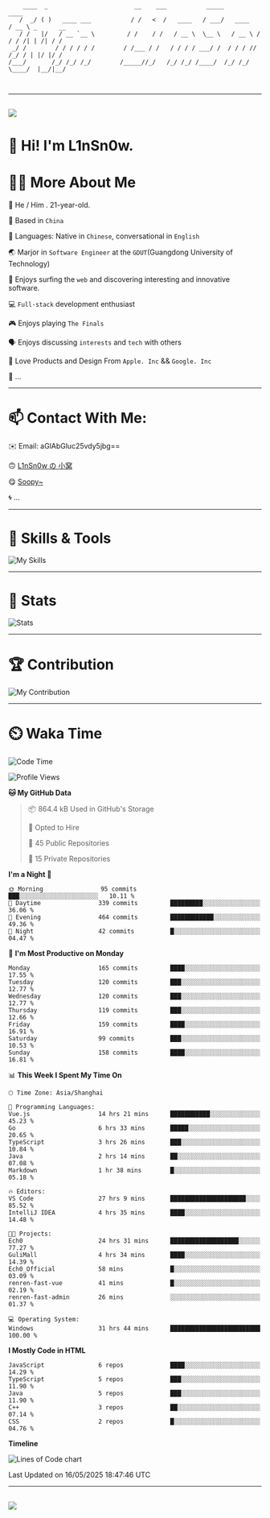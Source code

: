 ```

    ____  _                        __    ___           _____           ____           
   /  _/ ( )   ____ ___           / /   <  /   ____   / ___/   ____   / __ \ _      __
   / /   |/   / __ `__ \         / /    / /   / __ \  \__ \   / __ \ / / / /| | /| / /
 _/ /        / / / / / /        / /___ / /   / / / / ___/ /  / / / // /_/ / | |/ |/ / 
/___/       /_/ /_/ /_/        /_____//_/   /_/ /_/ /____/  /_/ /_/ \____/  |__/|__/  
                                                                                      
                                          

```

---

##
![](https://raw.githubusercontent.com/lin-snow/lin-snow/output/github-contribution-grid-snake-dark.svg)

# 👋 Hi! I'm L1nSn0w.

# 👨‍💻 More About Me

🤠 He / Him . 21-year-old.

🎈 Based in `China`
  
🤔 Languages: Native in `Chinese`, conversational in `English`

🌏 Marjor in `Software Engineer` at the `GDUT`(Guangdong University of Technology)

🛟 Enjoys surfing the `web` and discovering interesting and innovative software.

💻 `Full-stack` development enthusiast

🎮 Enjoys playing `The Finals`

🗣️ Enjoys discussing `interests` and `tech` with others

👾 Love Products and Design From `Apple. Inc` && `Google. Inc`  

🤪 ...

---

# 📫 Contact With Me:

✉️ Email: aGlAbGluc25vdy5jbg==

🙃 [L1nSn0w の 小窝](https://linsnow.cn)

😋 [Soopy~](https://soopy.cn)

🌀 ...

---

# 🔮 Skills & Tools

![My Skills](/assets/skillicons.svg)

---

# 🍟 Stats

![Stats](https://github-profile-trophy.vercel.app/?username=lin-snow&theme=nord&no-frame=true&column=9)

<!-- <div style="text-align: center;">
    <a href="https://github.com/lin-snow">
        <img align="center" src="https://githubstat.linsnow.cn/api/top-langs/?username=lin-snow&layout=donut&langs_count=8" />
    </a>
    <a href="https://github.com/lin-snow">
        <img align="center" src="https://githubstat.linsnow.cn/api?username=lin-snow&count_private=true&show_icons=true&theme=default&show=reviews,discussions_started,discussions_answered,prs_merged,prs_merged_percentage" />
    </a>
</div> -->

---

# 🏆 Contribution

![My Contribution](https://activitygraph.linsnow.cn/graph?username=lin-snow&theme=github-compact&days=30)

---

# ⏲️ Waka Time

<!--START_SECTION:waka-->
![Code Time](http://img.shields.io/badge/Code%20Time-760%20hrs%2017%20mins-blue)

![Profile Views](http://img.shields.io/badge/Profile%20Views-4-blue)

**🐱 My GitHub Data** 

> 📦 864.4 kB Used in GitHub's Storage 
 > 
> 💼 Opted to Hire
 > 
> 📜 45 Public Repositories 
 > 
> 🔑 15 Private Repositories 
 > 
**I'm a Night 🦉** 

```text
🌞 Morning                95 commits          ███░░░░░░░░░░░░░░░░░░░░░░   10.11 % 
🌆 Daytime                339 commits         █████████░░░░░░░░░░░░░░░░   36.06 % 
🌃 Evening                464 commits         ████████████░░░░░░░░░░░░░   49.36 % 
🌙 Night                  42 commits          █░░░░░░░░░░░░░░░░░░░░░░░░   04.47 % 
```
📅 **I'm Most Productive on Monday** 

```text
Monday                   165 commits         ████░░░░░░░░░░░░░░░░░░░░░   17.55 % 
Tuesday                  120 commits         ███░░░░░░░░░░░░░░░░░░░░░░   12.77 % 
Wednesday                120 commits         ███░░░░░░░░░░░░░░░░░░░░░░   12.77 % 
Thursday                 119 commits         ███░░░░░░░░░░░░░░░░░░░░░░   12.66 % 
Friday                   159 commits         ████░░░░░░░░░░░░░░░░░░░░░   16.91 % 
Saturday                 99 commits          ███░░░░░░░░░░░░░░░░░░░░░░   10.53 % 
Sunday                   158 commits         ████░░░░░░░░░░░░░░░░░░░░░   16.81 % 
```


📊 **This Week I Spent My Time On** 

```text
🕑︎ Time Zone: Asia/Shanghai

💬 Programming Languages: 
Vue.js                   14 hrs 21 mins      ███████████░░░░░░░░░░░░░░   45.23 % 
Go                       6 hrs 33 mins       █████░░░░░░░░░░░░░░░░░░░░   20.65 % 
TypeScript               3 hrs 26 mins       ███░░░░░░░░░░░░░░░░░░░░░░   10.84 % 
Java                     2 hrs 14 mins       ██░░░░░░░░░░░░░░░░░░░░░░░   07.08 % 
Markdown                 1 hr 38 mins        █░░░░░░░░░░░░░░░░░░░░░░░░   05.18 % 

🔥 Editors: 
VS Code                  27 hrs 9 mins       █████████████████████░░░░   85.52 % 
IntelliJ IDEA            4 hrs 35 mins       ████░░░░░░░░░░░░░░░░░░░░░   14.48 % 

🐱‍💻 Projects: 
Ech0                     24 hrs 31 mins      ███████████████████░░░░░░   77.27 % 
GuliMall                 4 hrs 34 mins       ████░░░░░░░░░░░░░░░░░░░░░   14.39 % 
Ech0_Official            58 mins             █░░░░░░░░░░░░░░░░░░░░░░░░   03.09 % 
renren-fast-vue          41 mins             █░░░░░░░░░░░░░░░░░░░░░░░░   02.19 % 
renren-fast-admin        26 mins             ░░░░░░░░░░░░░░░░░░░░░░░░░   01.37 % 

💻 Operating System: 
Windows                  31 hrs 44 mins      █████████████████████████   100.00 % 
```

**I Mostly Code in HTML** 

```text
JavaScript               6 repos             ████░░░░░░░░░░░░░░░░░░░░░   14.29 % 
TypeScript               5 repos             ███░░░░░░░░░░░░░░░░░░░░░░   11.90 % 
Java                     5 repos             ███░░░░░░░░░░░░░░░░░░░░░░   11.90 % 
C++                      3 repos             ██░░░░░░░░░░░░░░░░░░░░░░░   07.14 % 
CSS                      2 repos             █░░░░░░░░░░░░░░░░░░░░░░░░   04.76 % 
```



**Timeline**

![Lines of Code chart](https://raw.githubusercontent.com/lin-snow/lin-snow/main/assets/bar_graph.png)


 Last Updated on 16/05/2025 18:47:46 UTC
<!--END_SECTION:waka-->



---
##
![](./profile-3d-contrib/profile-night-rainbow.svg)
